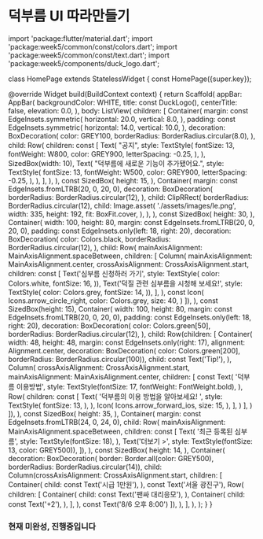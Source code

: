# 덕부름 UI 따라만들기

import 'package:flutter/material.dart';
import 'package:week5/common/const/colors.dart';
import 'package:week5/common/const/text.dart';
import 'package:week5/components/duck_logo.dart';

class HomePage extends StatelessWidget {
  const HomePage({super.key});

  @override
  Widget build(BuildContext context) {
    return Scaffold(
      appBar: AppBar(
        backgroundColor: WHITE,
        title: const DuckLogo(),
        centerTitle: false,
        elevation: 0.0,
      ),
      body: ListView(
        children: [
          Container(
            margin: const EdgeInsets.symmetric(
              horizontal: 20.0,
              vertical: 8.0,
            ),
            padding: const EdgeInsets.symmetric(
              horizontal: 14.0,
              vertical: 10.0,
            ),
            decoration: BoxDecoration(
              color: GREY100,
              borderRadius: BorderRadius.circular(8.0),
            ),
            child: Row(
              children: const [
                Text(
                  "공지",
                  style: TextStyle(
                    fontSize: 13,
                    fontWeight: W800,
                    color: GREY900,
                    letterSpacing: -0.25,
                  ),
                ),
                SizedBox(width: 10),
                Text(
                  "덕부름에 새로운 기능이 추가됐어요.",
                  style: TextStyle(
                    fontSize: 13,
                    fontWeight: W500,
                    color: GREY900,
                    letterSpacing: -0.25,
                  ),
                ),
              ],
            ),
          ),
          const SizedBox(
            height: 15,
          ),
          Container(
            margin: const EdgeInsets.fromLTRB(20, 0, 20, 0),
            decoration: BoxDecoration(
              borderRadius: BorderRadius.circular(12),
            ),
            child: ClipRRect(
              borderRadius: BorderRadius.circular(12),
              child: Image.asset(
                './assets/images/le.png',
                width: 335,
                height: 192,
                fit: BoxFit.cover,
              ),
            ),
          ),
          const SizedBox(
            height: 30,
          ),
          Container(
            width: 100,
            height: 80,
            margin: const EdgeInsets.fromLTRB(20, 0, 20, 0),
            padding: const EdgeInsets.only(left: 18, right: 20),
            decoration: BoxDecoration(
              color: Colors.black,
              borderRadius: BorderRadius.circular(12),
            ),
            child: Row(
                mainAxisAlignment: MainAxisAlignment.spaceBetween,
                children: [
                  Column(
                    mainAxisAlignment: MainAxisAlignment.center,
                    crossAxisAlignment: CrossAxisAlignment.start,
                    children: const [
                      Text('심부름 신청하러 가기',
                          style: TextStyle(
                            color: Colors.white,
                            fontSize: 16,
                          )),
                      Text('덕질 관련 심부름을 시청해 보세요!',
                          style: TextStyle(
                            color: Colors.grey,
                            fontSize: 14,
                          )),
                    ],
                  ),
                  const Icon(
                    Icons.arrow_circle_right,
                    color: Colors.grey,
                    size: 40,
                  )
                ]),
          ),
          const SizedBox(height: 15),
          Container(
            width: 100,
            height: 80,
            margin: const EdgeInsets.fromLTRB(20, 0, 20, 0),
            padding: const EdgeInsets.only(left: 18, right: 20),
            decoration: BoxDecoration(
              color: Colors.green[50],
              borderRadius: BorderRadius.circular(12),
            ),
            child: Row(children: [
              Container(
                width: 48,
                height: 48,
                margin: const EdgeInsets.only(right: 17),
                alignment: Alignment.center,
                decoration: BoxDecoration(
                    color: Colors.green[200],
                    borderRadius: BorderRadius.circular(100)),
                child: const Text('Tip!'),
              ),
              Column(
                crossAxisAlignment: CrossAxisAlignment.start,
                mainAxisAlignment: MainAxisAlignment.center,
                children: [
                  const Text(
                    '덕부름 이용방법',
                    style: TextStyle(fontSize: 17, fontWeight: FontWeight.bold),
                  ),
                  Row(
                    children: const [
                      Text(
                        '덕부름의 이용 방법을 알아보세요!  ',
                        style: TextStyle(
                          fontSize: 13,
                        ),
                      ),
                      Icon(
                        Icons.arrow_forward_ios,
                        size: 15,
                      ),
                    ],
                  )
                ],
              )
            ]),
          ),
          const SizedBox(
            height: 35,
          ),
          Container(
            margin: const EdgeInsets.fromLTRB(24, 0, 24, 0),
            child: Row(
                mainAxisAlignment: MainAxisAlignment.spaceBetween,
                children: const [
                  Text(
                    '최근 등록된 심부름',
                    style: TextStyle(fontSize: 18),
                  ),
                  Text('더보기 >', style: TextStyle(fontSize: 13, color: GREY500)),
                ]),
          ),
          const SizedBox(
            height: 14,
          ),
          Container(
            decoration: BoxDecoration(
                border: Border.all(color: GREY500),
                borderRadius: BorderRadius.circular(14)),
            child:
                Column(crossAxisAlignment: CrossAxisAlignment.start, children: [
              Container(
                child: const Text('시급 1만원'),
              ),
              const Text('서울 광진구'),
              Row(
                children: [
                  Container(
                    child: const Text('팬싸 대리응모'),
                  ),
                  Container(
                    child: const Text('+2'),
                  ),
                ],
              ),
              const Text('8/6 오후 8:00')
            ]),
          ),
        ],
      ),
    );
  }
}

### 현재 미완성, 진행중입니다
